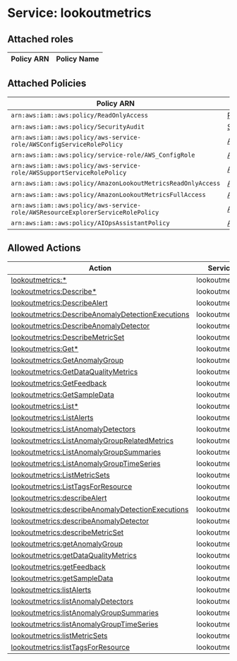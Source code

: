 # Service: lookoutmetrics

## Attached roles

| Policy ARN | Policy Name |
|------------|-------------|
## Attached Policies

| Policy ARN | Policy Name |
|------------|-------------|
| `arn:aws:iam::aws:policy/ReadOnlyAccess` | [ReadOnlyAccess](../policies.md#readonlyaccess) |
| `arn:aws:iam::aws:policy/SecurityAudit` | [SecurityAudit](../policies.md#securityaudit) |
| `arn:aws:iam::aws:policy/aws-service-role/AWSConfigServiceRolePolicy` | [AWSConfigServiceRolePolicy](../policies.md#awsconfigservicerolepolicy) |
| `arn:aws:iam::aws:policy/service-role/AWS_ConfigRole` | [AWS_ConfigRole](../policies.md#aws_configrole) |
| `arn:aws:iam::aws:policy/aws-service-role/AWSSupportServiceRolePolicy` | [AWSSupportServiceRolePolicy](../policies.md#awssupportservicerolepolicy) |
| `arn:aws:iam::aws:policy/AmazonLookoutMetricsReadOnlyAccess` | [AmazonLookoutMetricsReadOnlyAccess](../policies.md#amazonlookoutmetricsreadonlyaccess) |
| `arn:aws:iam::aws:policy/AmazonLookoutMetricsFullAccess` | [AmazonLookoutMetricsFullAccess](../policies.md#amazonlookoutmetricsfullaccess) |
| `arn:aws:iam::aws:policy/aws-service-role/AWSResourceExplorerServiceRolePolicy` | [AWSResourceExplorerServiceRolePolicy](../policies.md#awsresourceexplorerservicerolepolicy) |
| `arn:aws:iam::aws:policy/AIOpsAssistantPolicy` | [AIOpsAssistantPolicy](../policies.md#aiopsassistantpolicy) |

## Allowed Actions

| Action | Service |
|--------|---------|
| [lookoutmetrics:*](../actions.md#lookoutmetrics:all) | lookoutmetrics |
| [lookoutmetrics:Describe*](../actions.md#lookoutmetrics:describeall) | lookoutmetrics |
| [lookoutmetrics:DescribeAlert](../actions.md#lookoutmetrics:describealert) | lookoutmetrics |
| [lookoutmetrics:DescribeAnomalyDetectionExecutions](../actions.md#lookoutmetrics:describeanomalydetectionexecutions) | lookoutmetrics |
| [lookoutmetrics:DescribeAnomalyDetector](../actions.md#lookoutmetrics:describeanomalydetector) | lookoutmetrics |
| [lookoutmetrics:DescribeMetricSet](../actions.md#lookoutmetrics:describemetricset) | lookoutmetrics |
| [lookoutmetrics:Get*](../actions.md#lookoutmetrics:getall) | lookoutmetrics |
| [lookoutmetrics:GetAnomalyGroup](../actions.md#lookoutmetrics:getanomalygroup) | lookoutmetrics |
| [lookoutmetrics:GetDataQualityMetrics](../actions.md#lookoutmetrics:getdataqualitymetrics) | lookoutmetrics |
| [lookoutmetrics:GetFeedback](../actions.md#lookoutmetrics:getfeedback) | lookoutmetrics |
| [lookoutmetrics:GetSampleData](../actions.md#lookoutmetrics:getsampledata) | lookoutmetrics |
| [lookoutmetrics:List*](../actions.md#lookoutmetrics:listall) | lookoutmetrics |
| [lookoutmetrics:ListAlerts](../actions.md#lookoutmetrics:listalerts) | lookoutmetrics |
| [lookoutmetrics:ListAnomalyDetectors](../actions.md#lookoutmetrics:listanomalydetectors) | lookoutmetrics |
| [lookoutmetrics:ListAnomalyGroupRelatedMetrics](../actions.md#lookoutmetrics:listanomalygrouprelatedmetrics) | lookoutmetrics |
| [lookoutmetrics:ListAnomalyGroupSummaries](../actions.md#lookoutmetrics:listanomalygroupsummaries) | lookoutmetrics |
| [lookoutmetrics:ListAnomalyGroupTimeSeries](../actions.md#lookoutmetrics:listanomalygrouptimeseries) | lookoutmetrics |
| [lookoutmetrics:ListMetricSets](../actions.md#lookoutmetrics:listmetricsets) | lookoutmetrics |
| [lookoutmetrics:ListTagsForResource](../actions.md#lookoutmetrics:listtagsforresource) | lookoutmetrics |
| [lookoutmetrics:describeAlert](../actions.md#lookoutmetrics:describealert) | lookoutmetrics |
| [lookoutmetrics:describeAnomalyDetectionExecutions](../actions.md#lookoutmetrics:describeanomalydetectionexecutions) | lookoutmetrics |
| [lookoutmetrics:describeAnomalyDetector](../actions.md#lookoutmetrics:describeanomalydetector) | lookoutmetrics |
| [lookoutmetrics:describeMetricSet](../actions.md#lookoutmetrics:describemetricset) | lookoutmetrics |
| [lookoutmetrics:getAnomalyGroup](../actions.md#lookoutmetrics:getanomalygroup) | lookoutmetrics |
| [lookoutmetrics:getDataQualityMetrics](../actions.md#lookoutmetrics:getdataqualitymetrics) | lookoutmetrics |
| [lookoutmetrics:getFeedback](../actions.md#lookoutmetrics:getfeedback) | lookoutmetrics |
| [lookoutmetrics:getSampleData](../actions.md#lookoutmetrics:getsampledata) | lookoutmetrics |
| [lookoutmetrics:listAlerts](../actions.md#lookoutmetrics:listalerts) | lookoutmetrics |
| [lookoutmetrics:listAnomalyDetectors](../actions.md#lookoutmetrics:listanomalydetectors) | lookoutmetrics |
| [lookoutmetrics:listAnomalyGroupSummaries](../actions.md#lookoutmetrics:listanomalygroupsummaries) | lookoutmetrics |
| [lookoutmetrics:listAnomalyGroupTimeSeries](../actions.md#lookoutmetrics:listanomalygrouptimeseries) | lookoutmetrics |
| [lookoutmetrics:listMetricSets](../actions.md#lookoutmetrics:listmetricsets) | lookoutmetrics |
| [lookoutmetrics:listTagsForResource](../actions.md#lookoutmetrics:listtagsforresource) | lookoutmetrics |